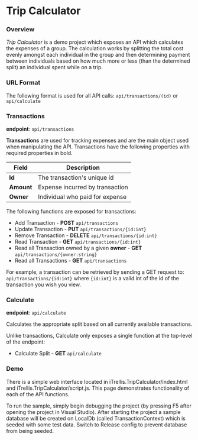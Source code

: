 # Trip Calculator #

### Overview ###

*Trip Calculator* is a demo project which exposes an API which calculates the
expenses of a group. The calculation works by splitting the total cost evenly
amongst each individual in the group and then determining payment between
individuals based on how much more or less (than the determined split) an
individual spent while on a trip.

### URL Format ###

The following format is used for all API calls:
`api/transactions/(id)` or `api/calculate`

### Transactions ###
**endpoint**: `api/transactions`

**Transactions** are used for tracking expenses and are the main object used
when manipulating the API. Transactions have the following properties with
required properties in bold.

Field|Description
-----|-----------
**Id** | The transaction's unique id
**Amount** | Expense incurred by transaction
**Owner** | Individual who paid for expense

The following functions are exposed for transactions:

- Add Transaction - **POST** `api/transactions`
- Update Transaction - **PUT** `api/transactions/{id:int}`
- Remove Transaction - **DELETE** `api/transactions/{id:int}`
- Read Transaction - **GET** `api/transactions/{id:int}`
- Read all Transaction owned by a given **owner** - **GET** `api/transactions/{owner:string}`
- Read all Transactions - **GET** `api/transactions`

For example, a transaction can be retrieved by sending a GET request to:
 `api/transactions/{id:int}` where `{id:int}` is a valid int of the id of the
transaction you wish you view.

### Calculate ###
**endpoint**: `api/calculate`

Calculates the appropriate split based on all currently available transactions.

Unlike transactions, Calculate only exposes a single function at the top-level
of the endpoint:

- Calculate Split - **GET** `api/calculate`

### Demo ###

There is a simple web interface located in iTrellis.TripCalculator/index.html
and iTrellis.TripCalculator/script.js. This page demonstrates functionality
of each of the API functions.

To run the sample, simply begin debugging the project (by pressing F5 after
opening the project in Visual Studio). After starting the project a sample
database will be created on LocalDb (called TransactionContext) which is seeded
with some test data. Switch to Release config to prevent database from being
seeded.
